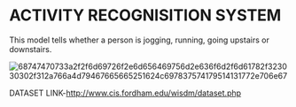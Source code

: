 # ACTIVITY RECOGNISITION SYSTEM
This model tells whether a person is jogging, running, going upstairs or downstairs.

![68747470733a2f2f6d69726f2e6d656469756d2e636f6d2f6d61782f323030302f312a766a4d79467665665251624c697837574179514131772e706e67](https://user-images.githubusercontent.com/72206563/144272052-da4b6a22-5b53-44f3-8e2c-acc75eb67f46.png)

DATASET LINK-http://www.cis.fordham.edu/wisdm/dataset.php
